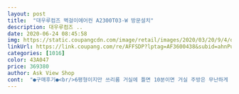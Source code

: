 ```yaml
---
layout: post 
title:  "대우루컴즈 벽걸이에어컨 A2300T03-W 방문설치" 
description: 대우루컴즈 ..
date: 2020-06-24 08:45:58 
img: https://static.coupangcdn.com/image/retail/images/2020/03/20/9/4/de157a7c-d819-427e-997b-3874fcff3c87.jpg 
linkUrl: https://link.coupang.com/re/AFFSDP?lptag=AF3600438&subid=ahnPublicAsk&pageKey=1409517729&itemId=2445837320&vendorItemId=70453259996&traceid=V0-113-51d960380569522e 
categories: [1016] 
color: 43A047 
price: 369380 
author: Ask View Shop 
cont:  "●구매후기●<br/>6평형이지만 쓰리룸 거실에 틀면 10분이면 거실 주방은 무난하게 시원해지네요.<br/><br/>다만 카드결제는 부가세 10%라네용<br/>더 추가 받으셔야 할 것도 안받으셨어요 ㅠㅠ !!<br/>막짤은 저희 망뭉이 에어컨왔다구 쿨매트 버리고<br/>설치기사님 혼자 오셔서 한시간 넘게 작업하셨습니다.<br/><br/>설치해주시는 분 완전 너무 착하신걸요 ㅠㅠ?!<br/>에어컨없는 자취학생 방에 주인님이 중고에어컨을 설치해주기로 했었는데 성능과 전기세가 염려되어 주인님과 반반 부담하기로 하고 새 에어컨을 설치했어요.<br/> 설치도 빠르고 기사님도 무척 친절하셨어요.<br/><br/>오히려 저희 강아지가 짖어서 너무 죄송했어요 ㅠㅠ<br/>완전 추천해요<br/>외부난간 실외기 거치 외 추가금 없었습니다.<br/><br/>이불에 쏙 들어가있는 짤이에오❤️<br/>저는 카드결제라서 11만원 더 추가금 냈습니당 ㅎㅎ<br/>전력 등등에 대한 스티커에 관한 글이 없어서<br/>전북 전주시입니다.<br/><br/>제가 대신 남깁니다 ! 5등급치고 너무 좋은데요.<br/>,?<br/>차후 AS문제가 걱정이 되긴하지만,  일단은 Tcl제조 제품을 사용하는 다른 가전업체도 많아 호환이나 이런 부분에서는 문제는 없을듯 하네요.<br/><br/>참고로 19년 제조 상품입니다만, 새 상품 테이프 뜯는거 직접 봤습니다.<br/><br/>추가금은 실외기 앵글 값 10만원만 나왔구요,<br/>추가요금 없었고 가격도 착하구요<br/>친절하고 꼼꼼하게 작업해주셨고, 추가금을 더 받아야 할 상황에도 그냥 해주셨습니다.<br/><br/>타 지역은 모르겠지만, 이쪽지역은 걱정없이 주문해도 될것 같습니다.<br/><br/>하루7<br/> -8시간 사용 시 한달에 12000원 밖에 안든다니<br/>하루종일 틀어놔도 되겠어요 ㅠㅠ<br/>현금결제 and amp;계좌이체는 순수추가금 그대로구요!!<br/>후기에 아무리 찾아봐도 몇등급인지,<br/>흰색 디자인도 굳아이가 무척 좋아하네요.<br/><br/>" 
---
```


